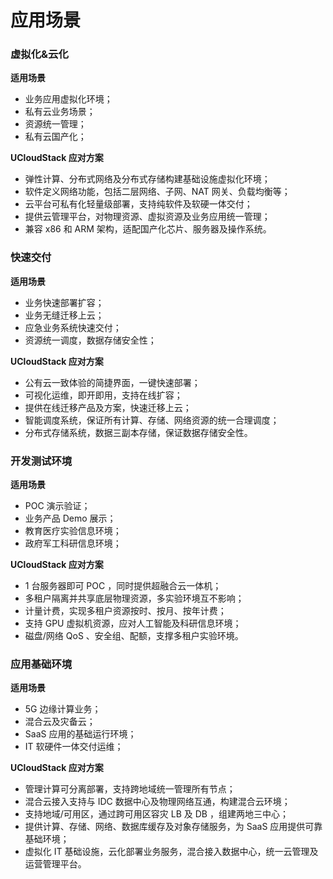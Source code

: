 # 应用场景

### 虚拟化&云化

**适用场景**

* 业务应用虚拟化环境；
* 私有云业务场景；
* 资源统一管理；
* 私有云国产化；

**UCloudStack 应对方案**

* 弹性计算、分布式网络及分布式存储构建基础设施虚拟化环境；
* 软件定义网络功能，包括二层网络、子网、NAT 网关、负载均衡等；
* 云平台可私有化轻量级部署，支持纯软件及软硬一体交付；
* 提供云管理平台，对物理资源、虚拟资源及业务应用统一管理；
* 兼容 x86 和 ARM 架构，适配国产化芯片、服务器及操作系统。

### 快速交付

**适用场景**

* 业务快速部署扩容；
* 业务无缝迁移上云；
* 应急业务系统快速交付；
* 资源统一调度，数据存储安全性；

**UCloudStack 应对方案**

* 公有云一致体验的简捷界面，一键快速部署；
* 可视化运维，即开即用，支持在线扩容；
* 提供在线迁移产品及方案，快速迁移上云；
* 智能调度系统，保证所有计算、存储、网络资源的统一合理调度；
* 分布式存储系统，数据三副本存储，保证数据存储安全性。

### 开发测试环境

**适用场景**

- POC 演示验证；
- 业务产品 Demo 展示；
- 教育医疗实验信息环境；
- 政府军工科研信息环境；

**UCloudStack 应对方案**

- 1 台服务器即可 POC ，同时提供超融合云一体机；
- 多租户隔离并共享底层物理资源，多实验环境互不影响；
- 计量计费，实现多租户资源按时、按月、按年计费；
- 支持 GPU 虚拟机资源，应对人工智能及科研信息环境；
- 磁盘/网络 QoS 、安全组、配额，支撑多租户实验环境。

### 应用基础环境

**适用场景**

- 5G 边缘计算业务；
- 混合云及灾备云；
- SaaS 应用的基础运行环境；
- IT 软硬件一体交付运维；

**UCloudStack 应对方案**

- 管理计算可分离部署，支持跨地域统一管理所有节点；
- 混合云接入支持与 IDC 数据中心及物理网络互通，构建混合云环境；
- 支持地域/可用区，通过跨可用区容灾 LB 及 DB ，组建两地三中心；
- 提供计算、存储、网络、数据库缓存及对象存储服务，为 SaaS 应用提供可靠基础环境；
- 虚拟化 IT 基础设施，云化部署业务服务，混合接入数据中心，统一云管理及运营管理平台。

